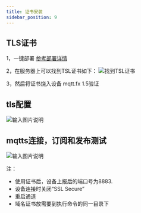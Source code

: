 ```yaml
---
title: 证书安装
sidebar_position: 9
---
```


## TLS证书
1，一键部署
[参考部署详情](https://doc.dgiotcloud.cn/docs/product_doc/docs/deployment_details/system_deployment/)

2，在服务器上可以找到TSL证书如下：
![找到TSL证书](http://dgiot-1253666439.cos.ap-shanghai-fsi.myqcloud.com/dgiot_web/image_deployment/certificate1.png)

3，然后将证书烧入设备
mqtt.fx 1.5验证
## tls配置
![输入图片说明](http://dgiot-1253666439.cos.ap-shanghai-fsi.myqcloud.com/dgiot_web/image_deployment/certificate2.png)
## mqtts连接，订阅和发布测试
![输入图片说明](http://dgiot-1253666439.cos.ap-shanghai-fsi.myqcloud.com/dgiot_web/image_deployment/certificate3.png)


注：
+ 使用证书后，设备上报后的端口号为8883.
+ 设备连接时关闭“SSL Secure”
+ 重启通道
+ 域名证书放需要到执行命令的同一目录下
